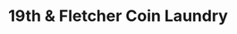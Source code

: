 ---
title: "19th & Fletcher Coin Laundry"
url: /tampa/19th-und-fletcher-coin-laundry/
shop: Wäscherei
---